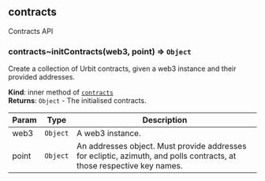<a name="module_contracts"></a>

## contracts
Contracts API

<a name="module_contracts..initContracts"></a>

### contracts~initContracts(web3, point) ⇒ <code>Object</code>
Create a collection of Urbit contracts, given a web3 instance and their
provided addresses.

**Kind**: inner method of [<code>contracts</code>](#module_contracts)  
**Returns**: <code>Object</code> - The initialised contracts.  

| Param | Type | Description |
| --- | --- | --- |
| web3 | <code>Object</code> | A web3 instance. |
| point | <code>Object</code> | An addresses object.  Must provide addresses for   ecliptic, azimuth, and polls contracts, at those respective key   names. |

